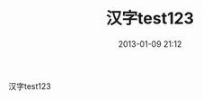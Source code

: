 ﻿---
layout: post
title: "汉字test123"
date: 2013-01-09 21:12
comments: true
categories: Android
---
汉字test123